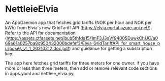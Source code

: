 # NettleieElvia

An AppDaemon app that fetches grid tariffs (NOK per hour and NOK per kWh) from Elvia's new GridTariff API (https://elvia.portal.azure-api.net/). Refer to the API for documentation (https://assets.ctfassets.net/jbub5thfds15/1mF3J3xVf9400SDuwkChUC/a069a61a0257ba8c950432000bdefef3/Elvia_GridTariffAPI_for_smart_house_purposes_v1_1_20210212.doc.pdf) and guidance for getting a subscription key. 

The app here fetches grid tariffs for three meters for one owner. If you have more or less than three meters, then add or remove relevant code sections in apps.yaml and nettleie_elvia.py.
